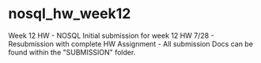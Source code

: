 # nosql_hw_week12
Week 12 HW - NOSQL
Initial submission for week 12 HW
7/28 - Resubmission with complete HW Assignment - All submission Docs can be found within the "SUBMISSION" folder.

